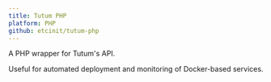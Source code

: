 ```yaml
---
title: Tutum PHP
platform: PHP
github: etcinit/tutum-php
---
```


A PHP wrapper for Tutum's API.

<!--more-->

Useful for automated deployment and monitoring of Docker-based services.
